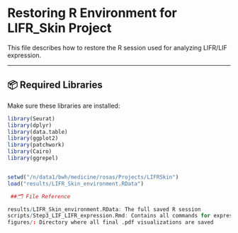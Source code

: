 
# Restoring R Environment for LIFR_Skin Project

This file describes how to restore the R session used for analyzing LIFR/LIF expression.

---
  
  ## 📦 Required Libraries
  
  Make sure these libraries are installed:
  
  ```r
library(Seurat)
library(dplyr)
library(data.table)
library(ggplot2)
library(patchwork)
library(Cairo)
library(ggrepel)


setwd("/n/data1/bwh/medicine/rosas/Projects/LIFRSkin")
load("results/LIFR_Skin_environment.RData")

   ##🗂 File Reference

results/LIFR_Skin_environment.RData: The full saved R session
scripts/Step3_LIF_LIFR_expression.Rmd: Contains all commands for expression and visualization
figures/: Directory where all final .pdf visualizations are saved

